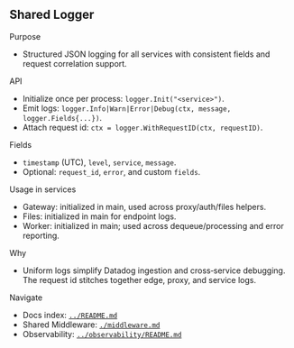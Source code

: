 ## Shared Logger

Purpose

- Structured JSON logging for all services with consistent fields and request correlation support.

API

- Initialize once per process: `logger.Init("<service>")`.
- Emit logs: `logger.Info|Warn|Error|Debug(ctx, message, logger.Fields{...})`.
- Attach request id: `ctx = logger.WithRequestID(ctx, requestID)`.

Fields

- `timestamp` (UTC), `level`, `service`, `message`.
- Optional: `request_id`, `error`, and custom `fields`.

Usage in services

- Gateway: initialized in main, used across proxy/auth/files helpers.
- Files: initialized in main for endpoint logs.
- Worker: initialized in main; used across dequeue/processing and error reporting.

Why

- Uniform logs simplify Datadog ingestion and cross‑service debugging. The request id stitches together edge, proxy, and service logs.

Navigate

- Docs index: [`../README.md`](../README.md)
- Shared Middleware: [`./middleware.md`](./middleware.md)
- Observability: [`../observability/README.md`](../observability/README.md)
